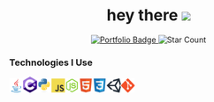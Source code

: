 <!--  header -->
<div id="badges" align="center" width="100%">
<h1>
hey there
<img src="https://media.giphy.com/media/hvRJCLFzcasrR4ia7z/giphy.gif" width="5%"/>
</h1>
<a target="_blank" href="https://timothycronin.com">
<img src="https://img.shields.io/badge/-My%20Portfolio-blue" alt="Portfolio Badge" width="10%"/>
</a>
<img src="https://img.shields.io/github/stars/4tlc?style=social" alt="Star Count" width="10%"/>
</div>
<!--  technologies -->
<h3>Technologies I Use</h3>
<div style="width: 100%; align: center">
<img src="./images/java.svg" alt="java" width="5%"/><img src="./images/c_hashtag.svg" alt="c#" width="5%"/><img src="./images/python.svg" alt="python" width="5%"/><img src="./images/js.svg" alt="javascript" width="5%"/><img src="./images/nodejs.svg" alt="nodejs" width="5%"/><img src="./images/html.svg" alt="html" width="5%"/><img src="./images/css.svg" alt="css" width="5%"/><img src="./images/unity.svg" alt="unity" width="5%"/><img src="./images/git.svg" alt="git" width="5%"/>
</div>

